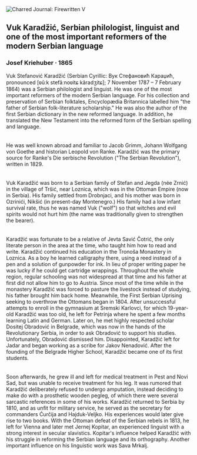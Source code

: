 <div class="artwork-of-the-day">
  <div class="container">
    <div class="img-wrapper">
      <img
        src="https://uploads6.wikiart.org/00326/images/josef-kriehuber/vuk-karadzic-kriehuber-cropped.jpg!Large.jpg"
        alt="Charred Journal: Firewritten V" />
    </div>
    <div class="artwork-detail">
      <div class="artwork-origin"> 
        <h2 class="artwork-name">Vuk Karadžić, Serbian philologist, linguist and one of the most important reformers of the modern Serbian language</h2>
        <h3 class="artist">
          Josef Kriehuber
                    ·  1865
        </h3>
      </div>
      <p class="description">
        <span class="artwork-description-text ng-binding" ng-bind-html="viewModel.ArtworkOfTheDay.Description | unsafe">Vuk Stefanović Karadžić (Serbian Cyrillic: Вук Стефановић Караџић, pronounced&nbsp;[ʋûːk stefǎːnoʋitɕ kâradʒitɕ]; 7 November 1787&nbsp;– 7 February 1864) was a Serbian philologist and linguist. He was one of the most important reformers of the modern Serbian language. For his collection and preservation of Serbian folktales, Encyclopædia Britannica labelled him "the father of Serbian folk-literature scholarship." He was also the author of the first Serbian dictionary in the new reformed language. In addition, he translated the New Testament into the reformed form of the Serbian spelling and language.<br>
<br>
<br>He was well known abroad and familiar to Jacob Grimm, Johann Wolfgang von Goethe and historian Leopold von Ranke. Karadžić was the primary source for Ranke's Die serbische Revolution ("The Serbian Revolution"), written in 1829.<br>
<br>
<br>Vuk Karadžić was born to a Serbian family of Stefan and Jegda (née Zrnić) in the village of Tršić, near Loznica, which was in the Ottoman Empire (now in Serbia). His family settled from Drobnjaci, and his mother was born in Ozrinići, Nikšić (in present-day Montenegro.) His family had a low infant survival rate, thus he was named Vuk ("wolf") so that witches and evil spirits would not hurt him (the name was traditionally given to strengthen the bearer).<br>
<br>
<br>Karadžić was fortunate to be a relative of Jevta Savić Čotrić, the only literate person in the area at the time, who taught him how to read and write. Karadžić continued his education in the Tronoša Monastery in Loznica. As a boy he learned calligraphy there, using a reed instead of a pen and a solution of gunpowder for ink. In lieu of proper writing paper he was lucky if he could get cartridge wrappings. Throughout the whole region, regular schooling was not widespread at that time and his father at first did not allow him to go to Austria. Since most of the time while in the monastery Karadžić was forced to pasture the livestock instead of studying, his father brought him back home. Meanwhile, the First Serbian Uprising seeking to overthrow the Ottomans began in 1804. After unsuccessful attempts to enroll in the gymnasium at Sremski Karlovci, for which 19-year-old Karadžić was too old, he left for Petrinja where he spent a few months learning Latin and German. Later on, he met highly respected scholar Dositej Obradović in Belgrade, which was now in the hands of the Revolutionary Serbia, in order to ask Obradović to support his studies. Unfortunately, Obradović dismissed him. Disappointed, Karadžić left for Jadar and began working as a scribe for Jakov Nenadović. After the founding of the Belgrade Higher School, Karadžić became one of its first students.<br>
<br>
<br>Soon afterwards, he grew ill and left for medical treatment in Pest and Novi Sad, but was unable to receive treatment for his leg. It was rumored that Karadžić deliberately refused to undergo amputation, instead deciding to make do with a prosthetic wooden pegleg, of which there were several sarcastic references in some of his works. Karadžić returned to Serbia by 1810, and as unfit for military service, he served as the secretary for commanders Ćurčija and Hajduk-Veljko. His experiences would later give rise to two books. With the Ottoman defeat of the Serbian rebels in 1813, he left for Vienna and later met Jernej Kopitar, an experienced linguist with a strong interest in secular slavistics. Kopitar's influence helped Karadžić with his struggle in reforming the Serbian language and its orthography. Another important influence on his linguistic work was Sava Mrkalj.<br></span>
                        <div class="text-shadow-container" ng-show="showShadow" style=""></div>
      </p>
    </div>
  </div>

</div>

